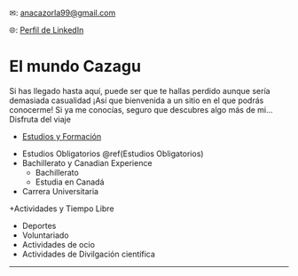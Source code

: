 ✉: <anacazorla99@gmail.com>


🌐: [Perfil de LinkedIn](https://www.linkedin.com/in/ana-cazorla-del-%C3%A1guila/ "LinkedIn de Ana")


# El mundo Cazagu

Si has llegado hasta aquí, puede ser que te hallas perdido aunque sería demasiada casualidad ¡Así que bienvenida a un sitio en el que podrás conocerme! Si ya me conocías, seguro que descubres algo más de mi... Disfruta del viaje

+ [Estudios y Formación](https://anacazagu.github.io/Cazagu/estudios  "Estudios de Ana")

- Estudios Obligatorios \@ref(Estudios Obligatorios)
- Bachillerato y Canadian Experience
  - Bachillerato
  - Estudia en Canadá
- Carrera Universitaria

+Actividades y Tiempo Libre

- Deportes
- Voluntariado
- Actividades de ocio
- Actividades de Divilgación científica
____________________

 
